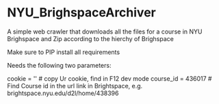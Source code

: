 # NYU_BrighspaceArchiver
A simple web crawler that downloads all the files for a course in NYU Brighspace and Zip according to the hierchy of Brighspace

Make sure to PIP install all requirements

Needs the following two parameters:

cookie = '' # copy Ur cookie, find in F12 dev mode
course_id = 436017 # Find Course id in the url link in Brightspace, e.g. brightspace.nyu.edu/d2l/home/438396
